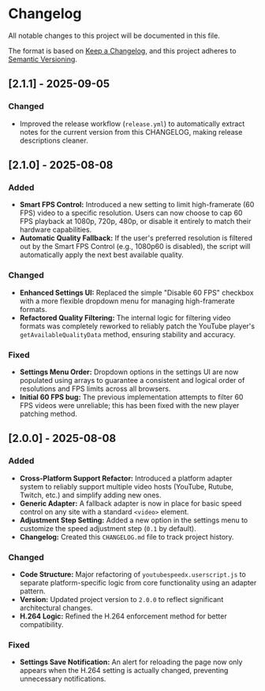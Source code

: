 # Changelog

All notable changes to this project will be documented in this file.

The format is based on [Keep a Changelog](https://keepachangelog.com/en/1.0.0/),
and this project adheres to [Semantic Versioning](https://semver.org/spec/v2.0.html).

## [2.1.1] - 2025-09-05

### Changed
- Improved the release workflow (`release.yml`) to automatically extract notes for the current version from this CHANGELOG, making release descriptions cleaner.

## [2.1.0] - 2025-08-08

### Added
- **Smart FPS Control:** Introduced a new setting to limit high-framerate (60 FPS) video to a specific resolution. Users can now choose to cap 60 FPS playback at 1080p, 720p, 480p, or disable it entirely to match their hardware capabilities.
- **Automatic Quality Fallback:** If the user's preferred resolution is filtered out by the Smart FPS Control (e.g., 1080p60 is disabled), the script will automatically apply the next best available quality.

### Changed
- **Enhanced Settings UI:** Replaced the simple "Disable 60 FPS" checkbox with a more flexible dropdown menu for managing high-framerate formats.
- **Refactored Quality Filtering:** The internal logic for filtering video formats was completely reworked to reliably patch the YouTube player's `getAvailableQualityData` method, ensuring stability and accuracy.

### Fixed
- **Settings Menu Order:** Dropdown options in the settings UI are now populated using arrays to guarantee a consistent and logical order of resolutions and FPS limits across all browsers.
- **Initial 60 FPS bug:** The previous implementation attempts to filter 60 FPS videos were unreliable; this has been fixed with the new player patching method.

## [2.0.0] - 2025-08-08

### Added
- **Cross-Platform Support Refactor:** Introduced a platform adapter system to reliably support multiple video hosts (YouTube, Rutube, Twitch, etc.) and simplify adding new ones.
- **Generic Adapter:** A fallback adapter is now in place for basic speed control on any site with a standard `<video>` element.
- **Adjustment Step Setting:** Added a new option in the settings menu to customize the speed adjustment step (`0.1` by default).
- **Changelog:** Created this `CHANGELOG.md` file to track project history.

### Changed
- **Code Structure:** Major refactoring of `youtubespeedx.userscript.js` to separate platform-specific logic from core functionality using an adapter pattern.
- **Version:** Updated project version to `2.0.0` to reflect significant architectural changes.
- **H.264 Logic:** Refined the H.264 enforcement method for better compatibility.

### Fixed
- **Settings Save Notification:** An alert for reloading the page now only appears when the H.264 setting is actually changed, preventing unnecessary notifications.

